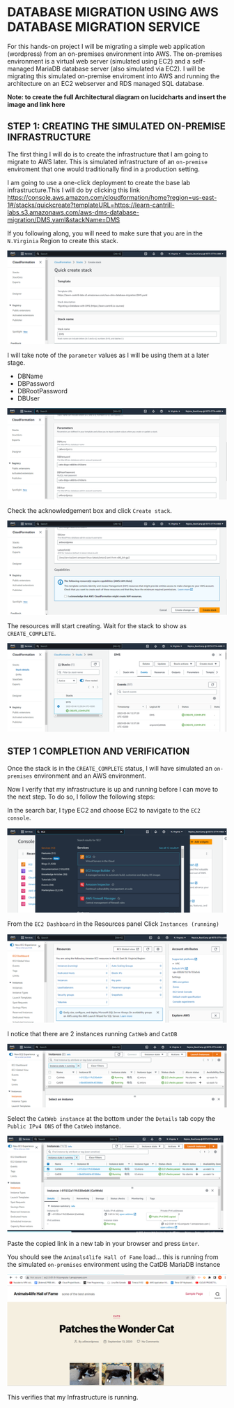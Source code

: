 # DATABASE MIGRATION USING AWS DATABASE MIGRATION SERVICE

For this hands-on project I will be migrating a simple web application (wordpress) from an on-premises environment into AWS. The on-premises environment is a virtual web server (simulated using EC2) and a self-managed MariaDB database server (also simulated via EC2). I will be migrating this simulated on-premise enviroment into AWS and running the architecture on an EC2 webserver and RDS managed SQL database.

**Note: to create the full Architectural diagram on lucidcharts and insert the image and link here**

## STEP 1: CREATING THE SIMULATED ON-PREMISE INFRASTRUCTURE

The first thing I will do is to create the infrastructure that I am going to migrate to AWS later. This is simulated infrastructure of an `on-premise` enviroment that one would traditionally find in a production setting.

I am going to use a one-click deployment to create the base lab infrastructure.This I will do by clicking this link https://console.aws.amazon.com/cloudformation/home?region=us-east-1#/stacks/quickcreate?templateURL=https://learn-cantrill-labs.s3.amazonaws.com/aws-dms-database-migration/DMS.yaml&stackName=DMS

If you following along, you will need to make sure that you are in the `N.Virginia` Region to create this stack.

![Quick Create Stack Template from link above](https://github.com/CloudRiRi15/DATABASE-MIGRATION/blob/main/assets/Creating%20Stack1a.png)


I will take note of the `parameter` values as I will be using them at a later stage.

 + DBName
 + DBPassword
 + DBRootPassword
 + DBUser
 
![Take Note of the Parameter Values before scrolling down to create the stack](https://github.com/CloudRiRi15/DATABASE-MIGRATION/blob/main/assets/Creating%20Stack1b.png)

 
 Check the acknowledgement box and click `Create stack`.
 
![](https://github.com/CloudRiRi15/DATABASE-MIGRATION/blob/main/assets/Creating%20Stack1c.png)
  
 
 The resources will start creating. Wait for the stack to show as `CREATE_COMPLETE`.
 
 ![](https://github.com/CloudRiRi15/DATABASE-MIGRATION/blob/main/assets/Creating%20Stack1d%20complete.png)
 
 

## STEP 1 COMPLETION AND VERIFICATION
 
 Once the stack is in the `CREATE_COMPLETE` status, I will have simulated an `on-premises` environment and an AWS environment.
 
Now I verify that my infrastructure is up and running before I can move to the next step. To do so, I follow the following steps:

In the search bar, I type EC2 and choose EC2 to navigate to the `EC2 console`. 

![](https://github.com/CloudRiRi15/DATABASE-MIGRATION/blob/main/assets/Step%202a%20Verify%20Infrastructure%20is%20running.png)



From the `EC2 Dashboard` in the Resources panel Click `Instances (running)`

![](https://github.com/CloudRiRi15/DATABASE-MIGRATION/blob/main/assets/Step%202%20Verify%20Infrastructure%20is%20running.png)



I notice that there are 2 instances running `CatWeb` and `CatDB` 

![](https://github.com/CloudRiRi15/DATABASE-MIGRATION/blob/main/assets/Step%202b%20Verify%20Infrastructure%20is%20running.png)




Select the `CatWeb instance` at the bottom under the `Details` tab copy the `Public IPv4 DNS` of the `CatWeb` instance.

![](https://github.com/CloudRiRi15/DATABASE-MIGRATION/blob/main/assets/Step%202c%20Verify%20Infrastructure%20is%20running.png)



Paste the copied link in a new tab in your browser and press `Enter`.

You should see the `Animals4life Hall of Fame` load... this is running from the simulated `on-premises` environment using the CatDB MariaDB instance

![](https://github.com/CloudRiRi15/DATABASE-MIGRATION/blob/main/assets/Step%202d%20Verify%20Infrastructure%20is%20running.png)



This verifies that my Infrastructure is running.   



 
 
 
 
 
 
 
 
 
 
 
 
 
 
